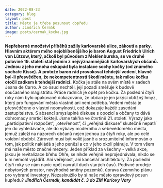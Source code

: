 ```yaml
---
date: 2022-08-23
category: blog
layout: post
title: Město je třeba posunout dopředu
author: Jindřich Čermák
image: posts/cermak_kocka.jpg
---
```

**Nepřeberné množství příběhů zažily karlovarské ulice, zákoutí a parky. Hlavním aktérem mého nejoblíbenějšího je baron August Friedrich Ulrich von Lützow, který, ačkoli byl původem z Meklenburska, se ve druhé polovině 19. století stal jedním z nejvýznamnějších karlovarských občanů. Jednou z jeho mnoha eskapád byla instalace sochy kočky (od známého sochaře Kisse). A protože baron rád provokoval tehdejší vedení, hlavně  byl-li přesvědčen, že nekompetentností škodí městu, tak milou kočku otočil zadkem k tehdejší radnici.**
Kočka je stále na svém místě v sadech Jeana de Carro. A co osud nechtěl, její pozadí směřuje k budově současného magistrátu. Práce radních je opět pro kočku. Za poslední čtyři roky nám bylo opakovaně dokazováno, že občan je jen jakýsi obtížný hmyz, který pro fungování města vlastně ani není potřeba. Vedení města je přesvědčeno o vlastní neomylnosti, což dokazuje každé zasedání zastupitelstva. S absencí smysluplné diskuse s opozicí a občany to dává dohromady smrtící koktejl.
Jsme takřka ve čtvrtině 21. století. Výrazy jako „participativní rozpočet“, „otevřenost“, či „veřejná diskuse“ skutečně nepatří jen do vyhledávače, ale do výbavy moderního a sebevědomého města, jemuž záleží na názorech občanů nejen jednou za čtyři roky, ale po celé volební období. Zároveň musí být volič jasně a srozumitelně informován o tom, jak politik nakládá s jeho penězi a co v jeho okolí plánuje. V tom všem má naše město značné mezery. Jeden příklad za všechny - velká akce, jakou je revitalizace břehu Ohře, se nikde veřejně neprojednávala, nikdo se k ní nemohl vyjádřit. Ani veřejnost, ani kancelář architektury.
Za poslední čtyři roky se nám navíc opět navrátil duch starých časů. Podivné prodeje nebytových prostor, nevýhodné směny pozemků, úprava územního plánu pro vybrané investory. Nezasloužilo by si naše město opravdový posun kupředu? 
***Jindřich Čermák, kandidát č. 3 do ZM Karlovy Vary***
